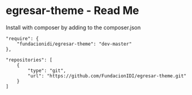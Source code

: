 # egresar-theme - Read Me

Install with composer by adding to the composer.json

	"require": {
        "fundacionidi/egresar-theme": "dev-master"
    },
    
    "repositories": [
    	{
            "type": "git",
            "url": "https://github.com/FundacionIDI/egresar-theme.git"
        }
    ]
